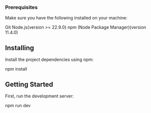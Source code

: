 ### Prerequisites

Make sure you have the following installed on your machine:

Git
Node.js(version >= 22.9.0)
npm (Node Package Manager)(version 11.4.0)

## Installing

Install the project dependencies using npm:

npm install

## Getting Started

First, run the development server:

npm run dev

